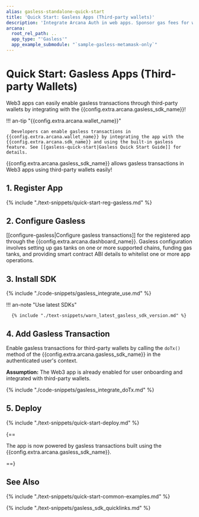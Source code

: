 ```yaml
---
alias: gasless-standalone-quick-start
title: 'Quick Start: Gasless Apps (Third-party wallets)'
description: 'Integrate Arcana Auth in web apps. Sponsor gas fees for whitelisted app operations. Onboard users via social login and use third-party wallets. Enable gasless transactions with zero gas fees for users.'
arcana:
  root_rel_path: ..
  app_type: "'Gasless'"
  app_example_submodule: "`sample-gasless-metamask-only`"
---
```


# Quick Start: Gasless Apps (Third-party Wallets)

Web3 apps can easily enable gasless transactions through third-party wallets by integrating with the {{config.extra.arcana.gasless_sdk_name}}! 

!!! an-tip "{{config.extra.arcana.wallet_name}}"

      Developers can enable gasless transactions in {{config.extra.arcana.wallet_name}} by integrating the app with the {{config.extra.arcana.sdk_name}} and using the built-in gasless feature. See [[gasless-quick-start|Gasless Quick Start Guide]] for details.

{{config.extra.arcana.gasless_sdk_name}} allows gasless transactions in Web3 apps using third-party wallets easily!

## 1. Register App

{% include "./text-snippets/quick-start-reg-gasless.md" %}

## 2. Configure Gasless

[[configure-gasless|Configure gasless transactions]] for the registered app through the {{config.extra.arcana.dashboard_name}}. Gasless configuration involves setting up gas tanks on one or more supported chains, funding gas tanks, and providing smart contract ABI details to whitelist one or more app operations.

## 3. Install SDK

{% include "./code-snippets/gasless_integrate_use.md" %}

!!! an-note "Use latest SDKs"
  
      {% include "./text-snippets/warn_latest_gasless_sdk_version.md" %}

## 4. Add Gasless Transaction

Enable gasless transactions for third-party wallets by calling the `doTx()` method of the {{config.extra.arcana.gasless_sdk_name}} in the authenticated user's context. 

**Assumption:**  The Web3 app is already enabled for user onboarding and integrated with third-party wallets.

{% include "./code-snippets/gasless_integrate_doTx.md" %}

## 5. Deploy 

{% include "./text-snippets/quick-start-deploy.md" %}

{==

The app is now powered by gasless transactions built using the {{config.extra.arcana.gasless_sdk_name}}.

==}

## See Also

{% include "./text-snippets/quick-start-common-examples.md" %}

{% include "./text-snippets/gasless_sdk_quicklinks.md" %}